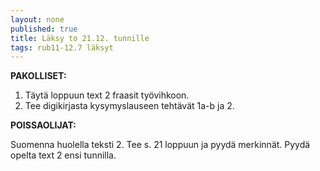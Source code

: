 ```yaml
---
layout: none
published: true
title: Läksy to 21.12. tunnille
tags: rub11-12.7 läksyt
---
```

**PAKOLLISET:**

1. Täytä loppuun text 2 fraasit työvihkoon. 
2. Tee digikirjasta kysymyslauseen tehtävät 1a-b ja 2.

**POISSAOLIJAT:**

Suomenna huolella teksti 2. Tee s. 21 loppuun ja pyydä merkinnät. Pyydä opelta text 2 ensi tunnilla.
